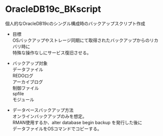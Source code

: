 # OracleDB19c_BKscript
個人的なOracleDB19cのシングル構成時のバックアップスクリプト作成

- 目標  
OSバックアップやストレージ同期にて取得されたバックアップからのリカバリ時に  
特殊な操作なしにサービス復旧させる。  

- バックアップ対象  
 データファイル  
 REDOログ  
 アーカイブログ  
 制御ファイル  
 spfile  
 モジュール  

- データベースバックアップ方法  
 オンラインバックアップのみを想定。  
 RMAN使用するか、alter database begin backup を発行した後に  
 データファイルをOSコマンドでコピーする。  
